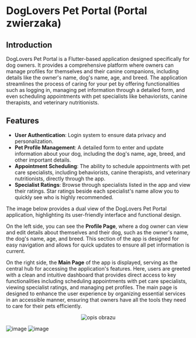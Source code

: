 # DogLovers Pet Portal (Portal zwierzaka)

## Introduction

DogLovers Pet Portal is a Flutter-based application designed specifically for dog owners. It provides a comprehensive platform where owners can manage profiles for themselves and their canine companions, including details like the owner's name, dog's name, age, and breed. The application streamlines the process of caring for your pet by offering functionalities such as logging in, managing pet information through a detailed form, and even scheduling appointments with pet specialists like behaviorists, canine therapists, and veterinary nutritionists.

## Features

- **User Authentication**: Login system to ensure data privacy and personalization.
- **Pet Profile Management**: A detailed form to enter and update information about your dog, including the dog's name, age, breed, and other important details.
- **Appointment Scheduling**: The ability to schedule appointments with pet care specialists, including behaviorists, canine therapists, and veterinary nutritionists, directly through the app.
- **Specialist Ratings**: Browse through specialists listed in the app and view their ratings. Star ratings beside each specialist's name allow you to quickly see who is highly recommended.



The image below provides a dual view of the DogLovers Pet Portal application, highlighting its user-friendly interface and functional design. 

On the left side, you can see the **Profile Page**, where a dog owner can view and edit details about themselves and their dog, such as the owner's name, the dog's name, age, and breed. This section of the app is designed for easy navigation and allows for quick updates to ensure all pet information is current.

On the right side, the **Main Page** of the app is displayed, serving as the central hub for accessing the application's features. Here, users are greeted with a clean and intuitive dashboard that provides direct access to key functionalities including scheduling appointments with pet care specialists, viewing specialist ratings, and managing pet profiles. The main page is designed to enhance the user experience by organizing essential services in an accessible manner, ensuring that owners have all the tools they need to care for their pets efficiently.


<p align="center">
  <img src="![image](https://github.com/Beata12/flutter/assets/38575612/529542bd-357f-4a94-b326-64ec5b34f687)" alt="opis obrazu">
</p>


![image](https://github.com/Beata12/flutter/assets/38575612/529542bd-357f-4a94-b326-64ec5b34f687)              ![image](https://github.com/Beata12/flutter/assets/38575612/aafcaf24-6733-409f-bd97-a2e425f0e0d5)
